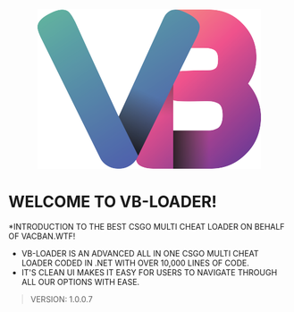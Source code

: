<p align="center">
  <img  src="vbs.png">
</p>

# WELCOME TO VB-LOADER!

*INTRODUCTION TO THE BEST CSGO MULTI CHEAT LOADER ON BEHALF OF VACBAN.WTF!
* VB-LOADER IS AN ADVANCED ALL IN ONE CSGO MULTI CHEAT LOADER CODED IN .NET WITH OVER 10,000 LINES OF CODE.
* IT'S CLEAN UI MAKES IT EASY FOR USERS TO NAVIGATE THROUGH ALL OUR OPTIONS WITH EASE. 

> VERSION: 1.0.0.7
